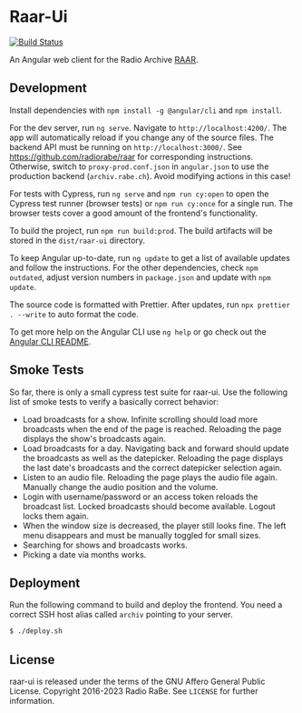 # Raar-Ui

[![Build Status](https://github.com/radiorabe/raar-ui/actions/workflows/build.yml/badge.svg)](https://github.com/radiorabe/raar-ui/actions/workflows/build.yml)

An Angular web client for the Radio Archive [RAAR](https://github.com/radiorabe/raar).

## Development

Install dependencies with `npm install -g @angular/cli` and `npm install`.

For the dev server, run `ng serve`. Navigate to `http://localhost:4200/`. The app will automatically reload if you change any of the source files. The backend API must be running on `http://localhost:3000/`. See https://github.com/radiorabe/raar for corresponding instructions. Otherwise, switch to `proxy-prod.conf.json` in `angular.json` to use the production backend (`archiv.rabe.ch`). Avoid modifying actions in this case!

For tests with Cypress, run `ng serve` and `npm run cy:open` to open the Cypress test runner (browser tests) or `npm run cy:once` for a single run. The browser tests cover a good amount of the frontend's functionality.

To build the project, run `npm run build:prod`. The build artifacts will be stored in the `dist/raar-ui` directory.

To keep Angular up-to-date, run `ng update` to get a list of available updates and follow the instructions. For the other dependencies, check `npm outdated`, adjust version numbers in `package.json` and update with `npm update`.

The source code is formatted with Prettier. After updates, run `npx prettier . --write` to auto format the code.

To get more help on the Angular CLI use `ng help` or go check out the [Angular CLI README](https://github.com/angular/angular-cli/blob/master/README.md).

## Smoke Tests

So far, there is only a small cypress test suite for raar-ui. Use the following list
of smoke tests to verify a basically correct behavior:

- Load broadcasts for a show. Infinite scrolling should load more broadcasts
  when the end of the page is reached. Reloading the page displays the
  show's broadcasts again.
- Load broadcasts for a day. Navigating back and forward should update the
  broadcasts as well as the datepicker. Reloading the page displays the
  last date's broadcasts and the correct datepicker selection again.
- Listen to an audio file. Reloading the page plays the audio file again.
  Manually change the audio position and the volume.
- Login with username/password or an access token reloads the broadcast list.
  Locked broadcasts should become available. Logout locks them again.
- When the window size is decreased, the player still looks fine. The left
  menu disappears and must be manually toggled for small sizes.
- Searching for shows and broadcasts works.
- Picking a date via months works.

## Deployment

Run the following command to build and deploy the frontend. You need a correct
SSH host alias called `archiv` pointing to your server.

```bash
$ ./deploy.sh
```

## License

raar-ui is released under the terms of the GNU Affero General Public License.
Copyright 2016-2023 Radio RaBe.
See `LICENSE` for further information.
